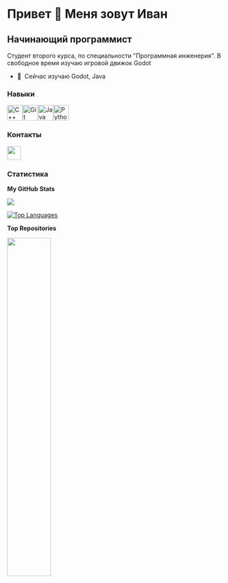Привет 👋 Меня зовут Иван
=============================

Начинающий программист
----------------------

Студент второго курса, по специальности "Программная инженерия". В свободное время изучаю игровой движок Godot

* 🧠  Сейчас изучаю Godot, Java

### Навыки

<p align="left">
<a href="https://docs.microsoft.com/en-us/cpp/?view=msvc-170" target="_blank" rel="noreferrer"><img src="https://raw.githubusercontent.com/danielcranney/readme-generator/main/public/icons/skills/cplusplus-colored.svg" width="36" height="36" alt="C++" /></a><a href="https://git-scm.com/" target="_blank" rel="noreferrer"><img src="https://raw.githubusercontent.com/danielcranney/readme-generator/main/public/icons/skills/git-colored.svg" width="36" height="36" alt="Git" /></a><a href="https://www.oracle.com/java/" target="_blank" rel="noreferrer"><img src="https://raw.githubusercontent.com/danielcranney/readme-generator/main/public/icons/skills/java-colored.svg" width="36" height="36" alt="Java" /></a><a href="https://www.python.org/" target="_blank" rel="noreferrer"><img src="https://raw.githubusercontent.com/danielcranney/readme-generator/main/public/icons/skills/python-colored.svg" width="36" height="36" alt="Python" /></a>
</p>

### Контакты

<p align="left"> <a href="https://www.github.com/Ivan-Salikov" target="_blank" rel="noreferrer"> <picture> <source media="(prefers-color-scheme: dark)" srcset="https://raw.githubusercontent.com/danielcranney/readme-generator/main/public/icons/socials/github-dark.svg" /> <source media="(prefers-color-scheme: light)" srcset="https://raw.githubusercontent.com/danielcranney/readme-generator/main/public/icons/socials/github.svg" /> <img src="https://raw.githubusercontent.com/danielcranney/readme-generator/main/public/icons/socials/github.svg" width="32" height="32" /> </picture> </a></p>

### Статистика

<b>My GitHub Stats</b>

<a href="http://www.github.com/Ivan-Salikov"><img src="https://github-readme-streak-stats.herokuapp.com/?user=Ivan-Salikov&stroke=ffffff&background=000000&ring=3382ed&fire=3382ed&currStreakNum=ffffff&currStreakLabel=3382ed&sideNums=ffffff&sideLabels=ffffff&dates=ffffff&hide_border=true" /></a>

<a href="https://github.com/Ivan-Salikov" align="left"><img src="https://github-readme-stats.vercel.app/api/top-langs/?username=Ivan-Salikov&langs_count=10&title_color=3382ed&text_color=ffffff&icon_color=3382ed&bg_color=000000&hide_border=true&locale=en&custom_title=Top%20%Languages" alt="Top Languages" /></a>

<b>Top Repositories</b>

<div width="100%" align="center"><a href="https://github.com/Ivan-Salikov/learning-programming-with-leetcode" align="left"><img align="left" width="45%" src="https://github-readme-stats.vercel.app/api/pin/?username=Ivan-Salikov&repo=learning-programming-with-leetcode&title_color=3382ed&text_color=ffffff&icon_color=3382ed&bg_color=000000&hide_border=true&locale=en" /></a>
